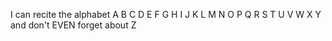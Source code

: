I can recite the alphabet A B C D E F G H I J K L M N O P Q R S T U V W X Y and don't EVEN forget about Z
